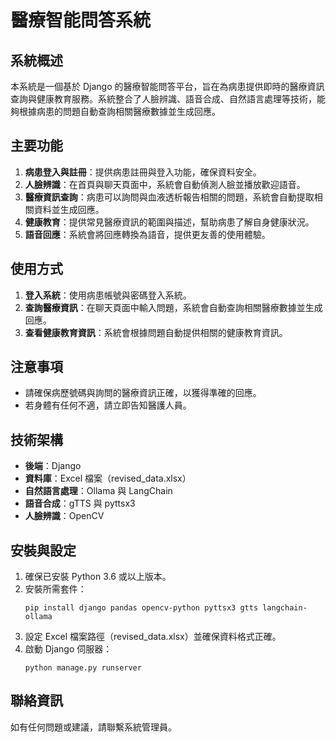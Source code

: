 ﻿# 醫療智能問答系統

## 系統概述
本系統是一個基於 Django 的醫療智能問答平台，旨在為病患提供即時的醫療資訊查詢與健康教育服務。系統整合了人臉辨識、語音合成、自然語言處理等技術，能夠根據病患的問題自動查詢相關醫療數據並生成回應。

## 主要功能
1. **病患登入與註冊**：提供病患註冊與登入功能，確保資料安全。
2. **人臉辨識**：在首頁與聊天頁面中，系統會自動偵測人臉並播放歡迎語音。
3. **醫療資訊查詢**：病患可以詢問與血液透析報告相關的問題，系統會自動提取相關資料並生成回應。
4. **健康教育**：提供常見醫療資訊的範圍與描述，幫助病患了解自身健康狀況。
5. **語音回應**：系統會將回應轉換為語音，提供更友善的使用體驗。

## 使用方式
1. **登入系統**：使用病患帳號與密碼登入系統。
2. **查詢醫療資訊**：在聊天頁面中輸入問題，系統會自動查詢相關醫療數據並生成回應。
3. **查看健康教育資訊**：系統會根據問題自動提供相關的健康教育資訊。

## 注意事項
- 請確保病歷號碼與詢問的醫療資訊正確，以獲得準確的回應。
- 若身體有任何不適，請立即告知醫護人員。

## 技術架構
- **後端**：Django
- **資料庫**：Excel 檔案（revised_data.xlsx）
- **自然語言處理**：Ollama 與 LangChain
- **語音合成**：gTTS 與 pyttsx3
- **人臉辨識**：OpenCV

## 安裝與設定
1. 確保已安裝 Python 3.6 或以上版本。
2. 安裝所需套件：
   ```
   pip install django pandas opencv-python pyttsx3 gtts langchain-ollama
   ```
3. 設定 Excel 檔案路徑（revised_data.xlsx）並確保資料格式正確。
4. 啟動 Django 伺服器：
   ```
   python manage.py runserver
   ```

## 聯絡資訊
如有任何問題或建議，請聯繫系統管理員。
